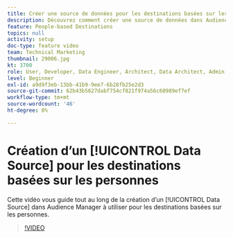 ```yaml
---
title: Créer une source de données pour les destinations basées sur les personnes
description: Découvrez comment créer une source de données dans Audience Manager à utiliser pour les destinations basées sur les personnes.
feature: People-based Destinations
topics: null
activity: setup
doc-type: feature video
team: Technical Marketing
thumbnail: 29006.jpg
kt: 3700
role: User, Developer, Data Engineer, Architect, Data Architect, Admin, Leader
level: Beginner
exl-id: a9d9f3eb-13bb-41b9-9ee7-6b28fb25e2d3
source-git-commit: 62b43b5627dabf754cf821f974a56c60989ef7ef
workflow-type: tm+mt
source-wordcount: '46'
ht-degree: 0%

---
```


# Création d’un [!UICONTROL Data Source] pour les destinations basées sur les personnes

Cette vidéo vous guide tout au long de la création d’un [!UICONTROL Data Source] dans Audience Manager à utiliser pour les destinations basées sur les personnes.

>[!VIDEO](https://video.tv.adobe.com/v/29006/?quality=12)
